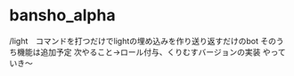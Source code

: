 # bansho_alpha

/light　コマンドを打つだけでlightの埋め込みを作り送り返すだけのbot
そのうち機能は追加予定
次やること→ロール付与、くりむすバージョンの実装
やっていき～
